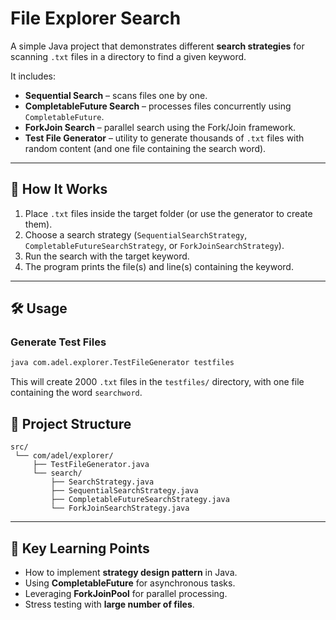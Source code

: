 # File Explorer Search

A simple Java project that demonstrates different **search strategies** for scanning `.txt` files in a directory to find a given keyword.

It includes:

* **Sequential Search** – scans files one by one.
* **CompletableFuture Search** – processes files concurrently using `CompletableFuture`.
* **ForkJoin Search** – parallel search using the Fork/Join framework.
* **Test File Generator** – utility to generate thousands of `.txt` files with random content (and one file containing the search word).

---

## 🚀 How It Works

1. Place `.txt` files inside the target folder (or use the generator to create them).
2. Choose a search strategy (`SequentialSearchStrategy`, `CompletableFutureSearchStrategy`, or `ForkJoinSearchStrategy`).
3. Run the search with the target keyword.
4. The program prints the file(s) and line(s) containing the keyword.

---

## 🛠️ Usage

### Generate Test Files

```bash
java com.adel.explorer.TestFileGenerator testfiles
```

This will create 2000 `.txt` files in the `testfiles/` directory, with one file containing the word `searchword`.

## 📂 Project Structure

```
src/
 └── com/adel/explorer/
     ├── TestFileGenerator.java
     └── search/
         ├── SearchStrategy.java
         ├── SequentialSearchStrategy.java
         ├── CompletableFutureSearchStrategy.java
         └── ForkJoinSearchStrategy.java
```

---

## 🎯 Key Learning Points

* How to implement **strategy design pattern** in Java.
* Using **CompletableFuture** for asynchronous tasks.
* Leveraging **ForkJoinPool** for parallel processing.
* Stress testing with **large number of files**.
